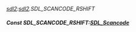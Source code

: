 _[sdl2](../../modules/sdl2/sdl2-module.md):[sdl2](../../modules/sdl2/sdl2-module.md).SDL\_SCANCODE\_RSHIFT_
##### Const SDL\_SCANCODE\_RSHIFT:[SDL_Scancode](../../modules/sdl2/sdl2-sdl_scancode.md)

